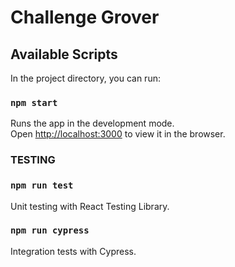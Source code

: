 # Challenge Grover

## Available Scripts

In the project directory, you can run:

### `npm start`

Runs the app in the development mode.\
Open [http://localhost:3000](http://localhost:3000) to view it in the browser.


### TESTING

### `npm run test`

Unit testing with React Testing Library.

### `npm run cypress`

Integration tests with Cypress.

